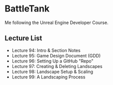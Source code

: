 # BattleTank
Me following the Unreal Engine Developer Course.

## Lecture List
* Lecture 94: Intro & Section Notes
* Lecture 95: Game Design Document (GDD)
* Lecture 96: Setting Up a GitHub "Repo"
* Lecture 97: Creating & Deleting Landscapes
* Lecture 98: Landscape Setup & Scaling
* Lecture 99: A Landscaping Process